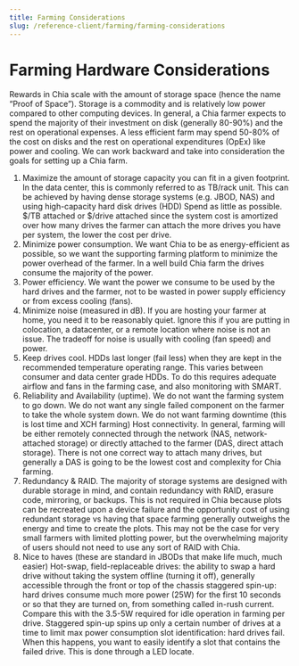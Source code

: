 ```yaml
---
title: Farming Considerations
slug: /reference-client/farming/farming-considerations
---
```


# Farming Hardware Considerations

Rewards in Chia scale with the amount of storage space (hence the name “Proof of Space”). Storage is a commodity and is relatively low power compared to other computing devices. In general, a Chia farmer expects to spend the majority of their investment on disk (generally 80-90%) and the rest on operational expenses. A less efficient farm may spend 50-80% of the cost on disks and the rest on operational expenditures (OpEx) like power and cooling. We can work backward and take into consideration the goals for setting up a Chia farm.

1. Maximize the amount of storage capacity you can fit in a given footprint. In the data center, this is commonly referred to as TB/rack unit. This can be achieved by having dense storage systems (e.g. JBOD, NAS) and using high-capacity hard disk drives (HDD)
   Spend as little as possible. $/TB attached or $/drive attached since the system cost is amortized over how many drives the farmer can attach the more drives you have per system, the lower the cost per drive.
2. Minimize power consumption. We want Chia to be as energy-efficient as possible, so we want the supporting farming platform to minimize the power overhead of the farmer. In a well build Chia farm the drives consume the majority of the power.
3. Power efficiency. We want the power we consume to be used by the hard drives and the farmer, not to be wasted in power supply efficiency or from excess cooling (fans).
4. Minimize noise (measured in dB). If you are hosting your farmer at home, you need it to be reasonably quiet. Ignore this if you are putting in colocation, a datacenter, or a remote location where noise is not an issue. The tradeoff for noise is usually with cooling (fan speed) and power.
5. Keep drives cool. HDDs last longer (fail less) when they are kept in the recommended temperature operating range. This varies between consumer and data center grade HDDs. To do this requires adequate airflow and fans in the farming case, and also monitoring with SMART.
6. Reliability and Availability (uptime). We do not want the farming system to go down. We do not want any single failed component on the farmer to take the whole system down. We do not want farming downtime (this is lost time and XCH farming)
   Host connectivity. In general, farming will be either remotely connected through the network (NAS, network-attached storage) or directly attached to the farmer (DAS, direct attach storage). There is not one correct way to attach many drives, but generally a DAS is going to be the lowest cost and complexity for Chia farming.
7. Redundancy & RAID. The majority of storage systems are designed with durable storage in mind, and contain redundancy with RAID, erasure code, mirroring, or backups. This is not required in Chia because plots can be recreated upon a device failure and the opportunity cost of using redundant storage vs having that space farming generally outweighs the energy and time to create the plots. This may not be the case for very small farmers with limited plotting power, but the overwhelming majority of users should not need to use any sort of RAID with Chia.
8. Nice to haves (these are standard in JBODs that make life much, much easier)
   Hot-swap, field-replaceable drives: the ability to swap a hard drive without taking the system offline (turning it off), generally accessible through the front or top of the chassis
   staggered spin-up: hard drives consume much more power (25W) for the first 10 seconds or so that they are turned on, from something called in-rush current. Compare this with the 3.5-5W required for idle operation in farming per drive. Staggered spin-up spins up only a certain number of drives at a time to limit max power consumption
   slot identification: hard drives fail. When this happens, you want to easily identify a slot that contains the failed drive. This is done through a LED locate.
